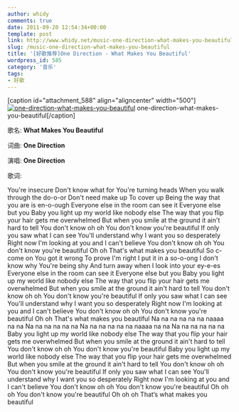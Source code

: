 ```yaml
---
author: whidy
comments: true
date: 2011-09-20 12:54:34+00:00
template: post
link: http://www.whidy.net/music-one-direction-what-makes-you-beautiful.html
slug: /music-one-direction-what-makes-you-beautiful
title: '[好歌推荐]One Direction - What Makes You Beautiful'
wordpress_id: 585
category: '音乐'
tags:
- 好歌
---
```


[caption id="attachment_588" align="aligncenter" width="500"][  
![one-direction-what-makes-you-beautiful](http://www.whidy.net/wp-content/uploads/2011/09/one-direction-what-makes-you-beautiful-music-video_large.png)](http://www.whidy.net/wp-content/uploads/2011/09/one-direction-what-makes-you-beautiful-music-video_large.png) one-direction-what-makes-you-beautiful[/caption]

歌名: **What Makes You Beautiful**

词曲: **One Direction**

演唱: **One Direction**

歌词:

You're insecure
Don't know what for
You're turning heads
When you walk through the do-o-or
Don't need make up
To cover up
Being the way that you are is en-o-ough
Everyone else in the room can see it
Everyone else but you
Baby you light up my world like nobody else
The way that you flip your hair gets me overwhelmed
But when you smile at the ground it ain't hard to tell
You don't know oh oh
You don't know you're beautiful
If only you saw what I can see
You'll understand why I want you so desperately
Right now I'm looking at you and I can't believe
You don't know oh oh
You don't know you're beautiful
Oh oh
That's what makes you beautiful
So c-come on
You got it wrong
To prove I'm right I put it in a so-o-ong
I don't know why
You're being shy
And turn away when I look into your ey-e-es
Everyone else in the room can see it
Everyone else but you
Baby you light up my world like nobody else
The way that you flip your hair gets me overwhelmed
But when you smile at the ground it ain't hard to tell
You don't know oh oh
You don't know you're beautiful
If only you saw what I can see
You'll understand why I want you so desperately
Right now I'm looking at you and I can't believe
You don't know oh oh
You don't know you're beautiful
Oh oh
That's what makes you beautiful
Na na na na na na naaaa na na
Na na na na na na
Na na na na na na naaaa na na
Na na na na na na
Baby you light up my world like nobody else
The way that you flip your hair gets me overwhelmed
But when you smile at the ground it ain't hard to tell
You don't know oh oh
You don't know you're beautiful
Baby you light up my world like nobody else
The way that you flip your hair gets me overwhelmed
But when you smile at the ground it ain't hard to tell
You don't know oh oh
You don't know you're beautiful
If only you saw what I can see
You'll understand why I want you so desperately
Right now I'm looking at you and I can't believe
You don't know oh oh
You don't know you're beautiful
Oh oh oh
You don't know you're beautiful
Oh oh oh
That’s what makes you beautiful


